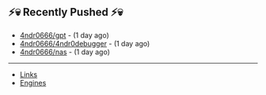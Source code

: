 ## ⚡💀 Recently Pushed ⚡💀


- [4ndr0666/gpt](https://github.com/4ndr0666/gpt) - (1 day ago)
- [4ndr0666/4ndr0debugger](https://github.com/4ndr0666/4ndr0debugger) - (1 day ago)
- [4ndr0666/nas](https://github.com/4ndr0666/nas) - (1 day ago)

---
- [Links](https://github.com/4ndr0666/Links/blob/main/README.md)        
- [Engines](https://github.com/hoothin/SearchJumper/discussions/73)    

